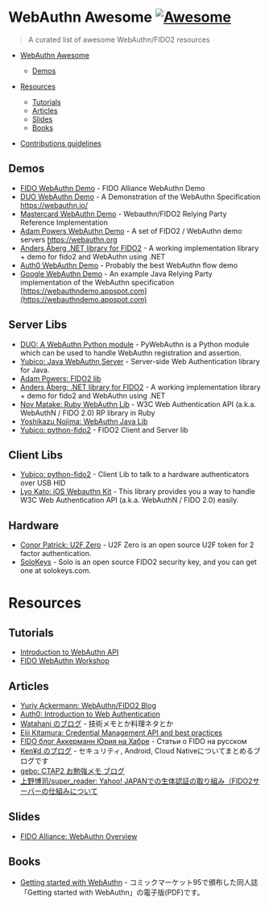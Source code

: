 # WebAuthn Awesome [![Awesome](https://github.com/sindresorhus/awesome/blob/master/media/badge.svg)](https://github.com/sindresorhus/awesome)

> A curated list of awesome WebAuthn/FIDO2 resources

- [WebAuthn Awesome](#WebAuthn-Awesome)
  - [Demos](#demos)

- [Resources](#resources)
  - [Tutorials](#tutorials)
  - [Articles](#articles)
  - [Slides](#slides)
  - [Books](#books)

- [Contributions guidelines](./CONTRIBUTIONS.md)

## Demos
 - [FIDO WebAuthn Demo](https://github.com/fido-alliance/webauthn-demo) - FIDO Alliance WebAuthn Demo
 - [DUO WebAuthn Demo](https://github.com/duo-labs/webauthn) - A Demonstration of the WebAuthn Specification https://webauthn.io/
 - [Mastercard WebAuthn Demo](https://github.com/Mastercard/fido2-rp-spring) - Webauthn/FIDO2 Relying Party Reference Implementation
 - [Adam Powers WebAuthn Demo](https://github.com/apowers313/fido2-server-demo) - A set of FIDO2 / WebAuthn demo servers https://webauthn.org
 - [Anders Åberg .NET library for FIDO2](https://github.com/abergs/fido2-net-lib) - A working implementation library + demo for fido2 and WebAuthn using .NET
 - [Auth0 WebAuthn Demo](https://webauthn.me/) - Probably the best WebAuthn flow demo
 - [Google WebAuthn Demo](https://github.com/google/webauthndemo) - An example Java Relying Party implementation of the WebAuthn specification [https://webauthndemo.appspot.com](https://webauthndemo.appspot.com)

## Server Libs
 - [DUO: A WebAuthn Python module](https://github.com/duo-labs/py_webauthn) - PyWebAuthn is a Python module which can be used to handle WebAuthn registration and assertion. 
 - [Yubico: Java WebAuthn Server](https://github.com/Yubico/java-webauthn-server) - Server-side Web Authentication library for Java. 
 - [Adam Powers: FIDO2 lib](https://github.com/apowers313/fido2-lib)
 - [Anders Åberg: .NET library for FIDO2](https://github.com/abergs/fido2-net-lib) - A working implementation library + demo for fido2 and WebAuthn using .NET
 - [Nov Matake: Ruby WebAuthn Lib](https://github.com/nov/web_authn) - W3C Web Authentication API (a.k.a. WebAuthN / FIDO 2.0) RP library in Ruby
 - [Yoshikazu Nojima: WebAuthn Java Lib](https://github.com/webauthn4j/webauthn4j)
 - [Yubico: python-fido2](https://github.com/Yubico/python-fido2) - FIDO2 Client and Server lib


## Client Libs
 - [Yubico: python-fido2](https://github.com/Yubico/python-fido2) - Client Lib to talk to a hardware authenticators over USB HID
 - [Lyo Kato: iOS Webauthn Kit](https://github.com/lyokato/WebAuthnKit) - This library provides you a way to handle W3C Web Authentication API (a.k.a. WebAuthN / FIDO 2.0) easily.

## Hardware
 - [Conor Patrick: U2F Zero](https://github.com/conorpp/u2f-zero) - U2F Zero is an open source U2F token for 2 factor authentication.
 - [SoloKeys](https://github.com/solokeys) - Solo is an open source FIDO2 security key, and you can get one at solokeys.com.

# Resources
## Tutorials
 - [Introduction to WebAuthn API](https://medium.com/@herrjemand/introduction-to-webauthn-api-5fd1fb46c285)
 - [FIDO WebAuthn Workshop](https://slides.com/fidoalliance/jan-2018-fido-seminar-webauthn-tutorial)

## Articles
 - [Yuriy Ackermann: WebAuthn/FIDO2 Blog](https://medium.com/@herrjemand)
 - [Auth0: Introduction to Web Authentication](https://auth0.com/blog/introduction-to-web-authentication/)
 - [Watahani のブログ](https://blog.haniyama.com/) - 技術メモとか料理ネタとか
 - [Eiji Kitamura: Credential Management API and best practices](https://medium.com/dev-channel/sign-in-on-the-web-credential-management-api-and-best-practices-d21aed14b6fe)
 - [FIDO блог Аккерманн Юрия на Хабре](https://habr.com/users/herrjemand/posts/) - Статьи о FIDO на русском
 - [Ken¥d のブログ](https://ken5scal.hatenablog.com/) - セキュリティ, Android, Cloud Nativeについてまとめるブログです
 - [gebo: CTAP2 お勉強メモ ブログ](https://qiita.com/gebo)
 - [上野博司/super_reader: Yahoo! JAPANでの生体認証の取り組み（FIDO2サーバーの仕組みについて](https://techblog.yahoo.co.jp/advent-calendar-2018/webauthn/)

## Slides
 - [FIDO Alliance: WebAuthn Overview](https://slides.com/fidoalliance/webauthn-overview)

## Books
 - [Getting started with WebAuthn](https://my-transistor.booth.pm/items/1157260) - コミックマーケット95で頒布した同人誌「Getting started with WebAuthn」の電子版(PDF)です。

